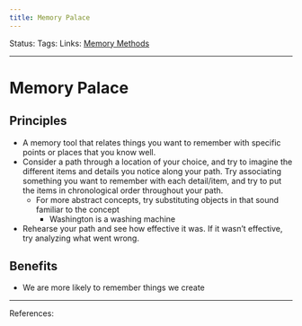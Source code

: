 ```yaml
---
title: Memory Palace
---
```

Status:
Tags:
Links: [Memory Methods](out/memory-methods.md)
___
# Memory Palace
## Principles
-   A memory tool that relates things you want to remember with specific points or places that you know well.
-   Consider a path through a location of your choice, and try to imagine the different items and details you notice along your path. Try associating something you want to remember with each detail/item, and try to put the items in chronological order throughout your path.
	-   For more abstract concepts, try substituting objects in that sound familiar to the concept
		-   Washington is a washing machine
-   Rehearse your path and see how effective it was. If it wasn’t effective, try analyzing what went wrong.
## Benefits
- We are more likely to remember things we create

___
References: